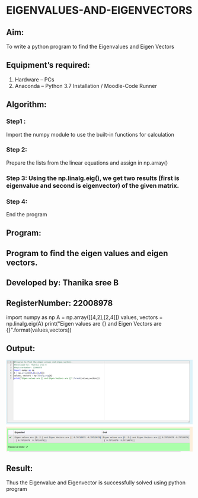 # EIGENVALUES-AND-EIGENVECTORS

## Aim:

To write a python program to find the Eigenvalues and Eigen Vectors

## Equipment’s required:

1. 	Hardware – PCs
2. 	Anaconda – Python 3.7 Installation / Moodle-Code Runner

## Algorithm:

### Step1 : 

Import the numpy module to use the built-in functions for calculation

### Step 2: 

Prepare the lists from the linear equations and assign in np.array()

### Step 3: Using the np.linalg.eig(),  we get two results (first is eigenvalue and second is eigenvector) of the given matrix.

### Step 4: 

End the program

## Program:

## Program to find the eigen values and eigen vectors.
## Developed by: Thanika sree B
## RegisterNumber: 22008978
import numpy as np
A = np.array([[4,2],[2,4]])
values, vectors = np.linalg.eig(A)
print("Eigen values are {} and Eigen Vectors are {}".format(values,vectors))

## Output:

![](/eigen.png)

## Result:

Thus the Eigenvalue and Eigenvector is successfully solved using python program
